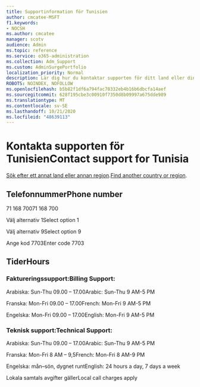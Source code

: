 ```yaml
---
title: Supportinformation för Tunisien
author: cmcatee-MSFT
f1.keywords:
- NOCSH
ms.author: cmcatee
manager: scotv
audience: Admin
ms.topic: reference
ms.service: o365-administration
ms.collection: Adm_Support
ms.custom: AdminSurgePortfolio
localization_priority: Normal
description: Lär dig hur du kontaktar supporten för ditt land eller din region.
ROBOTS: NOINDEX, NOFOLLOW
ms.openlocfilehash: b5b82f1df6a794fac78332eb4b16b6dbcfa14aef
ms.sourcegitcommit: 628f195cbe3c00910f7350d8b09997a675dde989
ms.translationtype: MT
ms.contentlocale: sv-SE
ms.lasthandoff: 10/21/2020
ms.locfileid: "48639113"
---
```

# <a name="contact-support-for-tunisia"></a><span data-ttu-id="eff90-103">Kontakta supporten för Tunisien</span><span class="sxs-lookup"><span data-stu-id="eff90-103">Contact support for Tunisia</span></span>

<span data-ttu-id="eff90-104">[Sök efter ett annat land eller annan region](../contact-support-for-business-products.md).</span><span class="sxs-lookup"><span data-stu-id="eff90-104">[Find another country or region](../contact-support-for-business-products.md).</span></span>

## <a name="phone-number"></a><span data-ttu-id="eff90-105">Telefonnummer</span><span class="sxs-lookup"><span data-stu-id="eff90-105">Phone number</span></span>
<span data-ttu-id="eff90-106">71 168 700</span><span class="sxs-lookup"><span data-stu-id="eff90-106">71 168 700</span></span>

<span data-ttu-id="eff90-107">Välj alternativ 1</span><span class="sxs-lookup"><span data-stu-id="eff90-107">Select option 1</span></span>

<span data-ttu-id="eff90-108">Välj alternativ 9</span><span class="sxs-lookup"><span data-stu-id="eff90-108">Select option 9</span></span>

<span data-ttu-id="eff90-109">Ange kod 7703</span><span class="sxs-lookup"><span data-stu-id="eff90-109">Enter code 7703</span></span>

## <a name="hours"></a><span data-ttu-id="eff90-110">Tider</span><span class="sxs-lookup"><span data-stu-id="eff90-110">Hours</span></span>
### <a name="billing-support"></a><span data-ttu-id="eff90-111">Faktureringssupport:</span><span class="sxs-lookup"><span data-stu-id="eff90-111">Billing Support:</span></span>

<span data-ttu-id="eff90-112">Arabiska: Sun-Thu 09.00 – 17.00</span><span class="sxs-lookup"><span data-stu-id="eff90-112">Arabic: Sun-Thu 9 AM-5 PM</span></span>

<span data-ttu-id="eff90-113">Franska: Mon-Fri 09.00 – 17.00</span><span class="sxs-lookup"><span data-stu-id="eff90-113">French: Mon-Fri 9 AM-5 PM</span></span>

<span data-ttu-id="eff90-114">Engelska: Mon-Fri 09.00 – 17.00</span><span class="sxs-lookup"><span data-stu-id="eff90-114">English: Mon-Fri 9 AM-5 PM</span></span>

### <a name="technical-support"></a><span data-ttu-id="eff90-115">Teknisk support:</span><span class="sxs-lookup"><span data-stu-id="eff90-115">Technical Support:</span></span>

<span data-ttu-id="eff90-116">Arabiska: Sun-Thu 09.00 – 17.00</span><span class="sxs-lookup"><span data-stu-id="eff90-116">Arabic: Sun-Thu 9 AM-5 PM</span></span>

<span data-ttu-id="eff90-117">Franska: Mon-Fri 8 AM – 9,5</span><span class="sxs-lookup"><span data-stu-id="eff90-117">French: Mon-Fri 8 AM-9 PM</span></span>

<span data-ttu-id="eff90-118">Engelska: mån–sön, dygnet runt</span><span class="sxs-lookup"><span data-stu-id="eff90-118">English: 24 hours a day, 7 days a week</span></span>

<span data-ttu-id="eff90-119">Lokala samtals avgifter gäller</span><span class="sxs-lookup"><span data-stu-id="eff90-119">Local call charges apply</span></span>
